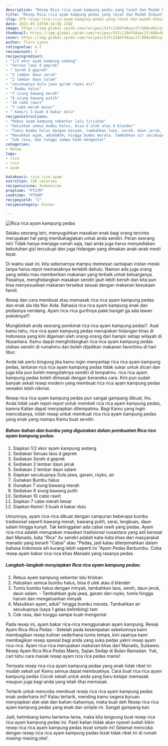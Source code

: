 ```yaml
---
description: "Resep Rica rica ayam kampung pedas yang lezat dan Mudah Dibuat"
title: "Resep Rica rica ayam kampung pedas yang lezat dan Mudah Dibuat"
slug: 979-resep-rica-rica-ayam-kampung-pedas-yang-lezat-dan-mudah-dibuat
date: 2021-05-23T04:14:02.118Z
image: https://img-global.cpcdn.com/recipes/537c118df48aac2f/680x482cq70/rica-rica-ayam-kampung-pedas-foto-resep-utama.jpg
thumbnail: https://img-global.cpcdn.com/recipes/537c118df48aac2f/680x482cq70/rica-rica-ayam-kampung-pedas-foto-resep-utama.jpg
cover: https://img-global.cpcdn.com/recipes/537c118df48aac2f/680x482cq70/rica-rica-ayam-kampung-pedas-foto-resep-utama.jpg
author: Flora Lyons
ratingvalue: 4.7
reviewcount: 3
recipeingredient:
- "1/2 ekor ayam kampung sedang"
- "Seruas laos d geprek"
- " Sereh d geprek"
- "2 lembar daun jeruk"
- "2 lembar daun salam"
- "secukupnya Gula jawa garam royko air"
- " Bumbu halus"
- "7 siung bawang merah"
- "6 siung bawang putih"
- "10 cabe rawit"
- "7 cabe merah besar"
- " Kemiri 3 buah d bakar dulu"
recipeinstructions:
- "Rebus ayam kampung sebentar lalu tiriskan"
- "Haluskan semua bumbu halus, bisa d ulek atau d blender"
- "Tumis bumbu halus dengan minyak, tambahkan laos, sereh, daun jeruk, daun salam. Tambahkan gula jawa, garam dan royko, tumis hingga harum dan mengeluarkan minyak"
- "Masukkan ayam, aduk&#34; hingga bumbu merata. Tambahkan air secukupnya (saya 1 gelas belimbing) tam"
- "Cek rasa, dan tunggu sampe kuah mengental"
categories:
- Resep
tags:
- rica
- rica
- ayam

katakunci: rica rica ayam 
nutrition: 126 calories
recipecuisine: Indonesian
preptime: "PT17M"
cooktime: "PT56M"
recipeyield: "2"
recipecategory: Dinner

---
```



![Rica rica ayam kampung pedas](https://img-global.cpcdn.com/recipes/537c118df48aac2f/680x482cq70/rica-rica-ayam-kampung-pedas-foto-resep-utama.jpg)

Selaku seorang istri, menyuguhkan masakan enak bagi orang tercinta merupakan hal yang membahagiakan untuk anda sendiri. Peran seorang istri Tidak hanya menjaga rumah saja, tapi anda juga harus menyediakan kebutuhan gizi tercukupi dan juga hidangan yang dimakan anak-anak mesti lezat.

Di waktu  saat ini, kita sebenarnya mampu memesan santapan instan meski tanpa harus repot memasaknya terlebih dahulu. Namun ada juga orang yang selalu mau memberikan makanan yang terbaik untuk keluarganya. Pasalnya, menghidangkan masakan sendiri jauh lebih bersih dan kita pun bisa menyesuaikan makanan tersebut sesuai dengan makanan kesukaan famili. 

Resep dan cara membuat atau memasak rica rica ayam kampung pedas dan enak ala Ida Nur Aida. Rahasia rica rica ayam kampung enak dan pedasnya nendang. Ayam rica-rica gurihnya pake banget ga ada lawan pokoknya!!!

Mungkinkah anda seorang penikmat rica rica ayam kampung pedas?. Asal kamu tahu, rica rica ayam kampung pedas merupakan hidangan khas di Indonesia yang kini digemari oleh orang-orang dari hampir setiap wilayah di Nusantara. Kamu dapat menghidangkan rica rica ayam kampung pedas olahan sendiri di rumahmu dan boleh dijadikan makanan favoritmu di hari libur.

Anda tak perlu bingung jika kamu ingin menyantap rica rica ayam kampung pedas, lantaran rica rica ayam kampung pedas tidak sukar untuk dicari dan juga kita pun boleh mengolahnya sendiri di tempatmu. rica rica ayam kampung pedas boleh dimasak dengan beraneka cara. Kini pun sudah banyak sekali resep modern yang membuat rica rica ayam kampung pedas semakin lebih nikmat.

Resep rica rica ayam kampung pedas pun sangat gampang dibuat, lho. Anda tidak usah repot-repot untuk membeli rica rica ayam kampung pedas, karena Kalian dapat menyiapkan ditempatmu. Bagi Kamu yang ingin mencobanya, inilah resep untuk membuat rica rica ayam kampung pedas yang enak yang mampu Kamu buat sendiri.

<!--inarticleads1-->

##### Bahan-bahan dan bumbu yang digunakan dalam pembuatan Rica rica ayam kampung pedas:

1. Siapkan 1/2 ekor ayam kampung sedang
1. Sediakan Seruas laos d geprek
1. Sediakan  Sereh d geprek
1. Sediakan 2 lembar daun jeruk
1. Sediakan 2 lembar daun salam
1. Siapkan secukupnya Gula jawa, garam, royko, air
1. Gunakan  Bumbu halus
1. Gunakan 7 siung bawang merah
1. Sediakan 6 siung bawang putih
1. Sediakan 10 cabe rawit
1. Siapkan 7 cabe merah besar
1. Siapkan  Kemiri 3 buah d bakar dulu


Umumnya, ayam rica-rica dibuat dengan campuran beberapa bumbu tradisional seperti bawang merah, bawang putih, serai, lengkuas, daun salam hingga kunyit. Tak ketinggalan ada cabai rawit yang pedas. Ayam rica-rica adalah merupakan masakan tradisional nusantara yang asli berasal dari Manado, kata &#34;Rica&#34; itu sendiri adalah kata-kata khas dari masyarakat manado yang berarti &#34;Cabai&#34; atau &#34;Pedas, jadi kalau diterjemahkan dalam bahasa Indonesia sih kurang lebih seperti ini &#34;Ayam Pedas Berbumbu. Coba resep ayam bakar rica-rica khas Manado yang rasanya pedas. 

<!--inarticleads2-->

##### Langkah-langkah menyiapkan Rica rica ayam kampung pedas:

1. Rebus ayam kampung sebentar lalu tiriskan
1. Haluskan semua bumbu halus, bisa d ulek atau d blender
1. Tumis bumbu halus dengan minyak, tambahkan laos, sereh, daun jeruk, daun salam. - Tambahkan gula jawa, garam dan royko, tumis hingga harum dan mengeluarkan minyak
1. Masukkan ayam, aduk&#34; hingga bumbu merata. Tambahkan air secukupnya (saya 1 gelas belimbing) tam
1. Cek rasa, dan tunggu sampe kuah mengental


Pada resep ini, ayam bakar rica-rica menggunakan ayam kampung. Resep Ayam Rica-Rica Pedas - Setelah pada kesempatan sebelumnya kami membagikan resep kuliner sederhana tumis tempe, kini saatnya kami membagikan resep spesial bagi anda yang suka pedas yakni resep ayam rica-rica. Ayam rica-rica merupakan makanan khas dari Manado, Sulawesi. Resep Ayam Rica Rica Pedas Manis, Sajian Sedap di Bulan Ramadan. Yuk, cari tahu cara masak resep ayam rica rica pedas manis! 

Ternyata resep rica rica ayam kampung pedas yang enak tidak ribet ini mudah sekali ya! Kamu semua dapat membuatnya. Cara buat rica rica ayam kampung pedas Cocok sekali untuk anda yang baru belajar memasak maupun juga bagi anda yang telah lihai memasak.

Tertarik untuk mencoba membuat resep rica rica ayam kampung pedas enak sederhana ini? Kalau tertarik, mending kamu segera buruan menyiapkan alat-alat dan bahan-bahannya, maka buat deh Resep rica rica ayam kampung pedas yang enak dan simple ini. Sangat gampang kan. 

Jadi, ketimbang kamu berlama-lama, maka kita langsung buat resep rica rica ayam kampung pedas ini. Pasti kalian tiidak akan nyesel sudah bikin resep rica rica ayam kampung pedas lezat simple ini! Selamat mencoba dengan resep rica rica ayam kampung pedas lezat tidak ribet ini di rumah masing-masing,oke!.


